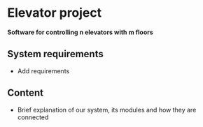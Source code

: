 # Elevator project
**Software for controlling n elevators with m floors**

## System requirements
- Add requirements


## Content
- Brief explanation of our system, its modules and how they are connected



